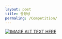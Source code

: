 ```yaml
---
layout: post
title: 동영상
permaling: /Competition/
---
```


[![IMAGE ALT TEXT HERE](http://img.youtube.com/vi/YWNWi-ZWL3c/0.jpg)](http://www.youtube.com/watch?v=YWNWi-ZWL3c)
